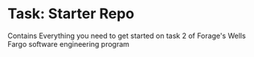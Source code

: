 # Task: Starter Repo
Contains Everything you need to get started on task 2 of Forage's Wells Fargo software engineering program
